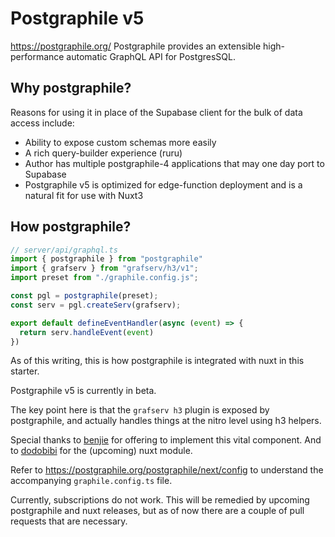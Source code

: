 # Postgraphile v5
https://postgraphile.org/
Postgraphile provides an extensible high-performance automatic GraphQL API for PostgresSQL.
## Why postgraphile?
Reasons for using it in place of the Supabase client for the bulk of data access include:
- Ability to expose custom schemas more easily
- A rich query-builder experience (ruru)
- Author has multiple postgraphile-4 applications that may one day port to Supabase
- Postgraphile v5 is optimized for edge-function deployment and is a natural fit for use with Nuxt3
## How postgraphile?
``` ts
// server/api/graphql.ts
import { postgraphile } from "postgraphile"
import { grafserv } from "grafserv/h3/v1";
import preset from "./graphile.config.js";  

const pgl = postgraphile(preset);
const serv = pgl.createServ(grafserv);

export default defineEventHandler(async (event) => {
  return serv.handleEvent(event)  
})
```
As of this writing, this is how postgraphile is integrated with nuxt in this starter.

Postgraphile v5 is currently in beta.  

The key point here is that the ```grafserv h3``` plugin is exposed by postgraphile, and actually handles things at the nitro level using h3 helpers.

Special thanks to [benjie](https://github.com/benjie/) for offering to implement this vital component.  And to [dodobibi](https://github.com/Dodobibi) for the (upcoming) nuxt module.

Refer to https://postgraphile.org/postgraphile/next/config to understand the accompanying ```graphile.config.ts``` file.

Currently, subscriptions do not work. This will be remedied by upcoming postgraphile and nuxt releases, but as of now there are a couple of pull requests that are necessary.